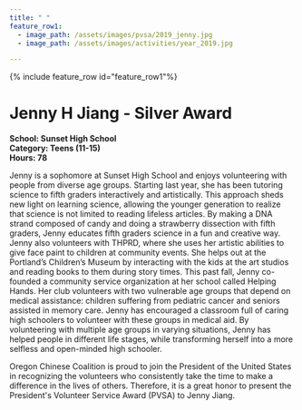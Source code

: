 ```yaml
---
title: " "
feature_row1:
  - image_path: /assets/images/pvsa/2019_jenny.jpg
  - image_path: /assets/images/activities/year_2019.jpg

---
```


{% include feature_row id="feature_row1"%}

# Jenny H Jiang - Silver Award

**School: Sunset High School**  
**Category: Teens (11-15)**  
**Hours: 78**  

Jenny is a sophomore at Sunset High School and enjoys volunteering with people from diverse age groups. Starting last year, she has been tutoring science to fifth graders interactively and artistically. This approach sheds new light on learning science, allowing the younger generation to realize that science is not limited to reading lifeless articles. By making a DNA strand composed of candy and doing a strawberry dissection with fifth graders, Jenny educates fifth graders science in a fun and creative way. Jenny also volunteers with THPRD, where she uses her artistic abilities to give face paint to children at community events. She helps out at the Portland’s Children’s Museum by interacting with the kids at the art studios and reading books to them during story times. This past fall, Jenny co-founded a community service organization at her school called Helping Hands. Her club volunteers with two vulnerable age groups that depend on medical assistance: children suffering from pediatric cancer and seniors assisted in memory care. Jenny has encouraged a classroom full of caring high schoolers to volunteer with these groups in medical aid. By volunteering with multiple age groups in varying situations, Jenny has helped people in different life stages, while transforming herself into a more selfless and open-minded high schooler.

Oregon Chinese Coalition is proud to join the President of the United States in recognizing the volunteers who consistently take the time to make a difference in the lives of others. Therefore, it is a great honor to present the President's Volunteer Service Award (PVSA) to Jenny Jiang.
